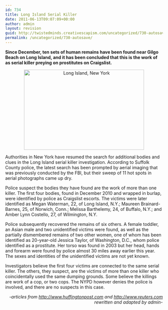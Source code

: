 ```yaml
---
id: 734
title: Long Island Serial Killer
date: 2011-06-13T09:07:09+00:00
author: admin
layout: revision
guid: http://twistedminds.creativescapism.com/uncategorized/730-autosave/
permalink: /uncategorized/730-autosave/
---
```

<p class="dropcap-first">
  <strong>Since December, ten sets of human remains have been found near Gilgo Beach on Long Island, and it has been concluded that this is the work of as serial killer preying on prostitutes on Craigslist.</strong>
</p>

<p style="text-align: center;">
  <img class="aligncenter" title="Long Island" src="http://gothamist.com/attachments/jen/2010_12_gilgo2.jpg" alt="Long Island, New York" width="384" height="256" />
</p>

Authorities in New York have resumed the search for additional bodies and clues in the Long Island serial killer investigation. According to Suffolk County police, the latest search has been prompted by aerial imaging that was previously conducted by the FBI, but their sweep of 11 hot spots in aerial photographs came up dry.

Police suspect the bodies they have found are the work of more than one killer. The first four bodies, found in December 2010 and wrapped in burlap, were identified by police as Craigslist escorts. The victims were later identified as Megan Waterman, 22, of Long Island, N.Y.; Maureen Brainard-Barnes, 25, of Norwich, Conn.; Melissa Barthelemy, 24, of Buffalo, N.Y.; and Amber Lynn Costello, 27, of Wilmington, N.Y.

Police subsequently recovered the remains of six others. A female toddler, an Asian male and two unidentified victims were found, as well as the partially dismembered remains of two other women, one of whom has been identified as 20-year-old Jessica Taylor, of Washington, D.C., whom police identified as a prostitute. Her torso was found in 2003 but her head, hands and forearm were found by police almost 30 miles away earlier this year. The sexes and identities of the unidentified victims are not yet known.

Investigators believe the first four victims are connected to the same serial killer. The others, they suspect, are the victims of more than one killer who coincidentally used the same dumping grounds. Some believe the killings are work of a cop, or two cops. The NYPD however denies the police is involved, and there are no suspects in this case.

<p style="text-align: right;">
  <em>-articles from <a href="http://www.huffingtonpost.com/">http://www.huffingtonpost.com</a> and <a href="http://www.reuters.com/">http://www.reuters.com</a> rewritten and adapted by admin-</em>
</p>